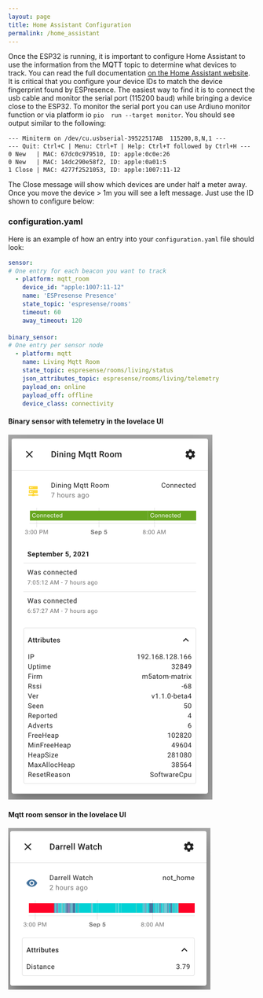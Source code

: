 ```yaml
---
layout: page
title: Home Assistant Configuration
permalink: /home_assistant
---
```


Once the ESP32 is running, it is important to configure Home Assistant to use the information from the MQTT topic to determine what devices to track. You can read the full documentation [on the Home Assistant website](https://www.home-assistant.io/components/sensor.mqtt_room/). It is critical that you configure your device IDs to match the device fingerprint found by ESPresence.  The easiest way to find it is to connect the usb cable and monitor the serial port (115200 baud) while bringing a device close to the ESP32.  To monitor the serial port you can use Ardiuno monitor function or via platform io ``pio  run --target monitor``.  You should see output similar to the following:

```terminal
--- Miniterm on /dev/cu.usbserial-39522517AB  115200,8,N,1 ---
--- Quit: Ctrl+C | Menu: Ctrl+T | Help: Ctrl+T followed by Ctrl+H ---
0 New   | MAC: 67dc0c979510, ID: apple:0c0e:26
0 New   | MAC: 14dc290e58f2, ID: apple:0a01:5
1 Close | MAC: 4277f2521053, ID: apple:1007:11-12
```

The Close message will show which devices are under half a meter away.  Once you move the device > 1m you will see a left message.  Just use the ID shown to configure below:

### configuration.yaml

Here is an example of how an entry into your `configuration.yaml` file should look:

```yaml
sensor:
# One entry for each beacon you want to track
  - platform: mqtt_room
    device_id: "apple:1007:11-12"
    name: 'ESPresense Presence'
    state_topic: 'espresense/rooms'
    timeout: 60
    away_timeout: 120

binary_sensor:
# One entry per sensor node
  - platform: mqtt
    name: Living Mqtt Room
    state_topic: espresense/rooms/living/status
    json_attributes_topic: espresense/rooms/living/telemetry
    payload_on: online
    payload_off: offline
    device_class: connectivity
```

#### Binary sensor with telemetry in the lovelace UI

![Binary sensor with telemetry](/images/binary_sensor_with_telemetry.png)

#### Mqtt room sensor in the lovelace UI

![Mqtt Room sensor](/images/mqtt_room_sensor.png)
